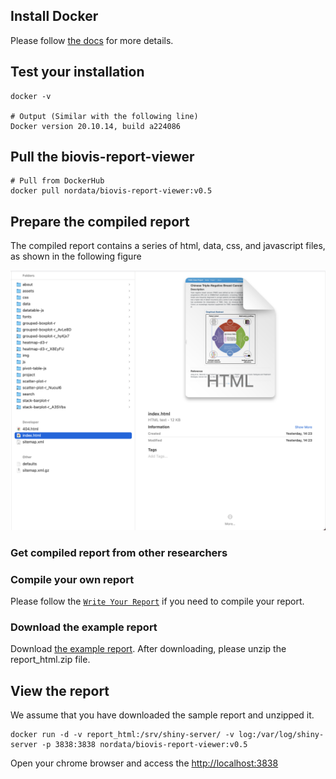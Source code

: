 ## Install Docker

Please follow [the docs](https://docs.docker.com/get-docker/) for more details.

## Test your installation

```
docker -v

# Output (Similar with the following line)
Docker version 20.10.14, build a224086
```

## Pull the biovis-report-viewer

```
# Pull from DockerHub
docker pull nordata/biovis-report-viewer:v0.5
```

## Prepare the compiled report

The compiled report contains a series of html, data, css, and javascript files, as shown in the following figure

![Report HTML](/assets/images/report_html.png)

### Get compiled report from other researchers

### Compile your own report

Please follow the [`Write Your Report`](/docs/write-your-report/#build-your-report-for-publishing-or-sharing-to-other-researchers) if you need to compile your report.

### Download the example report

Download <a href="/assets/report_html.zip">the example report</a>. After downloading, please unzip the report_html.zip file.

## View the report

We assume that you have downloaded the sample report and unzipped it.

```
docker run -d -v report_html:/srv/shiny-server/ -v log:/var/log/shiny-server -p 3838:3838 nordata/biovis-report-viewer:v0.5
```

Open your chrome browser and access the [http://localhost:3838](http://localhost:3838)